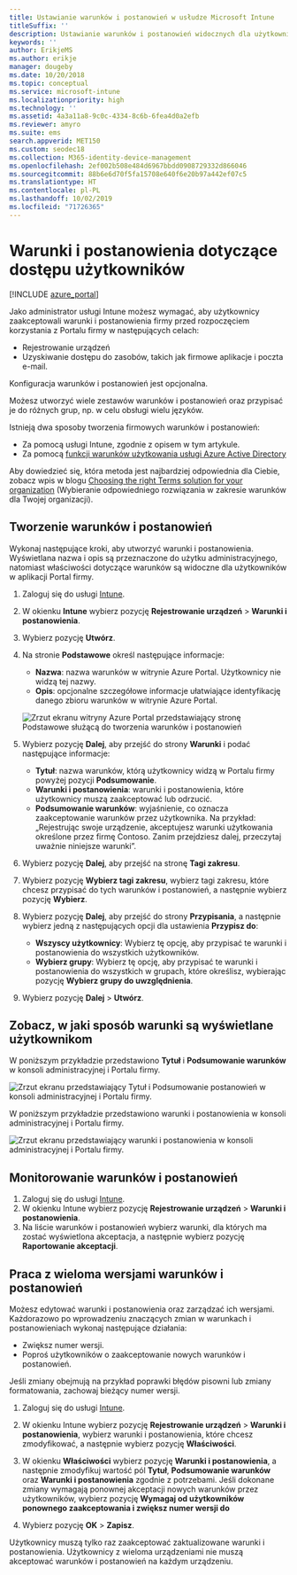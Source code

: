 ```yaml
---
title: Ustawianie warunków i postanowień w usłudze Microsoft Intune
titleSuffix: ''
description: Ustawianie warunków i postanowień widocznych dla użytkowników w aplikacji Portal firmy dla usługi Intune.
keywords: ''
author: ErikjeMS
ms.author: erikje
manager: dougeby
ms.date: 10/20/2018
ms.topic: conceptual
ms.service: microsoft-intune
ms.localizationpriority: high
ms.technology: ''
ms.assetid: 4a3a11a8-9c0c-4334-8c6b-6fea4d0a2efb
ms.reviewer: amyro
ms.suite: ems
search.appverid: MET150
ms.custom: seodec18
ms.collection: M365-identity-device-management
ms.openlocfilehash: 2ef002b508e484d6967bbdd0908729332d866046
ms.sourcegitcommit: 88b6e6d70f5fa15708e640f6e20b97a442ef07c5
ms.translationtype: HT
ms.contentlocale: pl-PL
ms.lasthandoff: 10/02/2019
ms.locfileid: "71726365"
---
```

# <a name="terms-and-conditions-for-user-access"></a>Warunki i postanowienia dotyczące dostępu użytkowników

[!INCLUDE [azure_portal](../includes/azure_portal.md)]

Jako administrator usługi Intune możesz wymagać, aby użytkownicy zaakceptowali warunki i postanowienia firmy przed rozpoczęciem korzystania z Portalu firmy w następujących celach:
- Rejestrowanie urządzeń
- Uzyskiwanie dostępu do zasobów, takich jak firmowe aplikacje i poczta e-mail.

Konfiguracja warunków i postanowień jest opcjonalna.

Możesz utworzyć wiele zestawów warunków i postanowień oraz przypisać je do różnych grup, np. w celu obsługi wielu języków.

Istnieją dwa sposoby tworzenia firmowych warunków i postanowień:
- Za pomocą usługi Intune, zgodnie z opisem w tym artykule.
- Za pomocą [funkcji warunków użytkowania usługi Azure Active Directory](https://docs.microsoft.com/azure/active-directory/governance/active-directory-tou)

Aby dowiedzieć się, która metoda jest najbardziej odpowiednia dla Ciebie, zobacz wpis w blogu [Choosing the right Terms solution for your organization](https://go.microsoft.com/fwlink/?linkid=2010506&clcid=0x409) (Wybieranie odpowiedniego rozwiązania w zakresie warunków dla Twojej organizacji). 

## <a name="create-terms-and-conditions"></a>Tworzenie warunków i postanowień
Wykonaj następujące kroki, aby utworzyć warunki i postanowienia. Wyświetlana nazwa i opis są przeznaczone do użytku administracyjnego, natomiast właściwości dotyczące warunków są widoczne dla użytkowników w aplikacji Portal firmy.

1. Zaloguj się do usługi [Intune](https://go.microsoft.com/fwlink/?linkid=2090973).
2. W okienku **Intune** wybierz pozycję **Rejestrowanie urządzeń** > **Warunki i postanowienia**.
3. Wybierz pozycję **Utwórz**.
4. Na stronie **Podstawowe** określ następujące informacje:

   - **Nazwa**: nazwa warunków w witrynie Azure Portal. Użytkownicy nie widzą tej nazwy.
   - **Opis**: opcjonalne szczegółowe informacje ułatwiające identyfikację danego zbioru warunków w witrynie Azure Portal.

    ![Zrzut ekranu witryny Azure Portal przedstawiający stronę Podstawowe służącą do tworzenia warunków i postanowień](./media/terms-and-conditions-create/terms-basics-page.png)

5. Wybierz pozycję **Dalej**, aby przejść do strony **Warunki** i podać następujące informacje:

   - **Tytuł**: nazwa warunków, którą użytkownicy widzą w Portalu firmy powyżej pozycji **Podsumowanie**.
   - **Warunki i postanowienia**: warunki i postanowienia, które użytkownicy muszą zaakceptować lub odrzucić.
   - **Podsumowanie warunków**: wyjaśnienie, co oznacza zaakceptowanie warunków przez użytkownika. Na przykład: „Rejestrując swoje urządzenie, akceptujesz warunki użytkowania określone przez firmę Contoso. Zanim przejdziesz dalej, przeczytaj uważnie niniejsze warunki”.

6. Wybierz pozycję **Dalej**, aby przejść na stronę **Tagi zakresu**.

7. Wybierz pozycję **Wybierz tagi zakresu**, wybierz tagi zakresu, które chcesz przypisać do tych warunków i postanowień, a następnie wybierz pozycję **Wybierz**. 

8. Wybierz pozycję **Dalej**, aby przejść do strony **Przypisania**, a następnie wybierz jedną z następujących opcji dla ustawienia **Przypisz do**:
    - **Wszyscy użytkownicy**: Wybierz tę opcję, aby przypisać te warunki i postanowienia do wszystkich użytkowników.
    - **Wybierz grupy**: Wybierz tę opcję, aby przypisać te warunki i postanowienia do wszystkich w grupach, które określisz, wybierając pozycję **Wybierz grupy do uwzględnienia**.

9. Wybierz pozycję **Dalej** > **Utwórz**.

## <a name="see-how-terms-are-displayed-to-your-users"></a>Zobacz, w jaki sposób warunki są wyświetlane użytkownikom
W poniższym przykładzie przedstawiono **Tytuł** i **Podsumowanie warunków** w konsoli administracyjnej i Portalu firmy.

![Zrzut ekranu przedstawiający Tytuł i Podsumowanie postanowień w konsoli administracyjnej i Portalu firmy.](./media/terms-and-conditions-create/terms-summary-terms.png)

W poniższym przykładzie przedstawiono warunki i postanowienia w konsoli administracyjnej i Portalu firmy.

![Zrzut ekranu przedstawiający warunki i postanowienia w konsoli administracyjnej i Portalu firmy.](./media/terms-and-conditions-create/terms-properties-terms.png)


## <a name="monitor-terms-and-conditions"></a>Monitorowanie warunków i postanowień

1. Zaloguj się do usługi [Intune](https://go.microsoft.com/fwlink/?linkid=2090973). 
1. W okienku Intune wybierz pozycję **Rejestrowanie urządzeń** > **Warunki i postanowienia**.
2. Na liście warunków i postanowień wybierz warunki, dla których ma zostać wyświetlona akceptacja, a następnie wybierz pozycję **Raportowanie akceptacji**.

## <a name="work-with-multiple-versions-of-terms-and-conditions"></a>Praca z wieloma wersjami warunków i postanowień
Możesz edytować warunki i postanowienia oraz zarządzać ich wersjami. Każdorazowo po wprowadzeniu znaczących zmian w warunkach i postanowieniach wykonaj następujące działania:
- Zwiększ numer wersji.
- Poproś użytkowników o zaakceptowanie nowych warunków i postanowień.

Jeśli zmiany obejmują na przykład poprawki błędów pisowni lub zmiany formatowania, zachowaj bieżący numer wersji.

1. Zaloguj się do usługi [Intune](https://go.microsoft.com/fwlink/?linkid=2090973).

2. W okienku Intune wybierz pozycję **Rejestrowanie urządzeń** > **Warunki i postanowienia**, wybierz warunki i postanowienia, które chcesz zmodyfikować, a następnie wybierz pozycję **Właściwości**.

4. W okienku **Właściwości** wybierz pozycję **Warunki i postanowienia**, a następnie zmodyfikuj wartość pól **Tytuł**, **Podsumowanie warunków** oraz **Warunki i postanowienia** zgodnie z potrzebami. Jeśli dokonane zmiany wymagają ponownej akceptacji nowych warunków przez użytkowników, wybierz pozycję **Wymagaj od użytkowników ponownego zaakceptowania i zwiększ numer wersji do**

4. Wybierz pozycję **OK** > **Zapisz**.

Użytkownicy muszą tylko raz zaakceptować zaktualizowane warunki i postanowienia. Użytkownicy z wieloma urządzeniami nie muszą akceptować warunków i postanowień na każdym urządzeniu.
